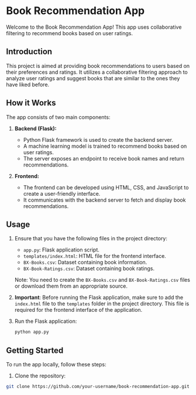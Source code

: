 # Book Recommendation App

Welcome to the Book Recommendation App! This app uses collaborative filtering to recommend books based on user ratings.

## Introduction

This project is aimed at providing book recommendations to users based on their preferences and ratings. It utilizes a collaborative filtering approach to analyze user ratings and suggest books that are similar to the ones they have liked before.

## How it Works

The app consists of two main components:

1. **Backend (Flask):**
   - Python Flask framework is used to create the backend server.
   - A machine learning model is trained to recommend books based on user ratings.
   - The server exposes an endpoint to receive book names and return recommendations.

2. **Frontend:**
   - The frontend can be developed using HTML, CSS, and JavaScript to create a user-friendly interface.
   - It communicates with the backend server to fetch and display book recommendations.
## Usage

1. Ensure that you have the following files in the project directory:
   - `app.py`: Flask application script.
   - `templates/index.html`: HTML file for the frontend interface.
   - `BX-Books.csv`: Dataset containing book information.
   - `BX-Book-Ratings.csv`: Dataset containing book ratings.
   
   Note: You need to create the `BX-Books.csv` and `BX-Book-Ratings.csv` files or download them from an appropriate source.

2. **Important**: Before running the Flask application, make sure to add the `index.html` file to the `templates` folder in the project directory. This file is required for the frontend interface of the application.

3. Run the Flask application:
   ```bash
   python app.py


## Getting Started

To run the app locally, follow these steps:

1. Clone the repository:

```bash
git clone https://github.com/your-username/book-recommendation-app.git
